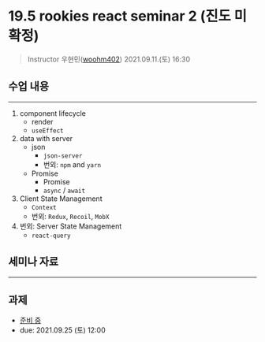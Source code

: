 19.5 rookies react seminar 2 (진도 미확정)
================================

> Instructor 우현민([woohm402](https://github.com/woohm402))
> 2021.09.11.(토) 16:30

## 수업 내용

------------------
1. component lifecycle
   - render
   - `useEffect`
1. data with server
   - json
      - `json-server`
      - 번외: `npm` and `yarn`
   - Promise
      - Promise
      - `async` / `await`
1. Client State Management
    - `Context`
    - 번외: `Redux`, `Recoil`, `MobX`
1. 번외: Server State Management
   - `react-query`

## 세미나 자료

------------------

## 과제
- [준비 중](assignment.md)
- due: 2021.09.25 (토) 12:00
